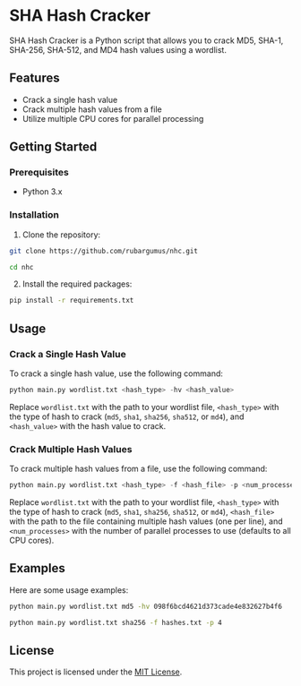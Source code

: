 # SHA Hash Cracker

SHA Hash Cracker is a Python script that allows you to crack MD5, SHA-1, SHA-256, SHA-512, and MD4 hash values using a wordlist.

## Features

- Crack a single hash value
- Crack multiple hash values from a file
- Utilize multiple CPU cores for parallel processing

## Getting Started

### Prerequisites

- Python 3.x

### Installation

1. Clone the repository:

```sh
git clone https://github.com/rubargumus/nhc.git
```
```sh
cd nhc
```

2. Install the required packages:

```sh
pip install -r requirements.txt
```

## Usage

### Crack a Single Hash Value

To crack a single hash value, use the following command:

```python
python main.py wordlist.txt <hash_type> -hv <hash_value>
```

Replace `wordlist.txt` with the path to your wordlist file, `<hash_type>` with the type of hash to crack (`md5`, `sha1`, `sha256`, `sha512`, or `md4`), and `<hash_value>` with the hash value to crack.

### Crack Multiple Hash Values

To crack multiple hash values from a file, use the following command:

```python
python main.py wordlist.txt <hash_type> -f <hash_file> -p <num_processes>
```

Replace `wordlist.txt` with the path to your wordlist file, `<hash_type>` with the type of hash to crack (`md5`, `sha1`, `sha256`, `sha512`, or `md4`), `<hash_file>` with the path to the file containing multiple hash values (one per line), and `<num_processes>` with the number of parallel processes to use (defaults to all CPU cores).

## Examples

Here are some usage examples:

```sh
python main.py wordlist.txt md5 -hv 098f6bcd4621d373cade4e832627b4f6
```
```sh
python main.py wordlist.txt sha256 -f hashes.txt -p 4
```


## License

This project is licensed under the [MIT License](LICENSE).
